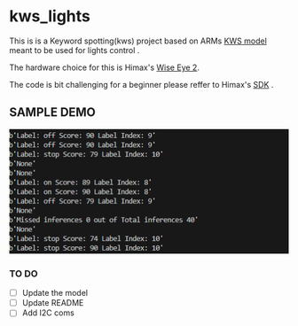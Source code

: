 # kws_lights
This is is a Keyword spotting(kws) project based on ARMs [KWS model](https://www.isca-archive.org/interspeech_2021/berg21_interspeech.pdf)  meant to be used for lights control .

The hardware choice for this is Himax's [Wise Eye 2](https://www.himax.com.tw/products/wiseeye-ai-sensing/wiseeye2-ai-processor/).


The code is bit challenging for a beginner please reffer to Himax's [SDK](https://himaxwiseeyeplus.github.io/) .

## SAMPLE DEMO
![KWS DEMO](./images/demo.png)


### TO DO 
- [ ] Update the model
- [ ] Update README
- [ ] Add I2C coms

